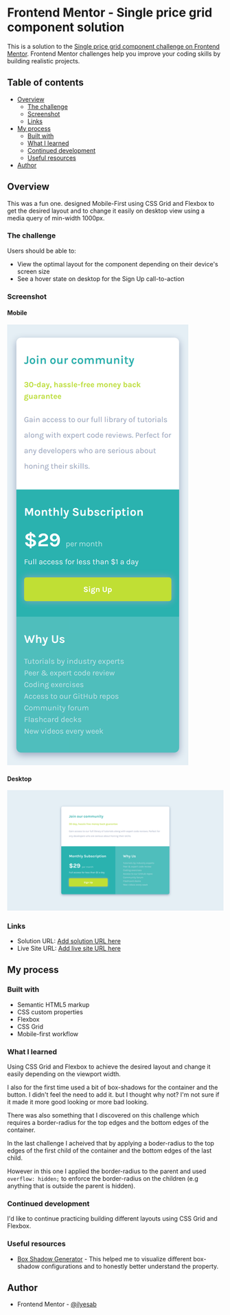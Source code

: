 # Frontend Mentor - Single price grid component solution

This is a solution to the [Single price grid component challenge on Frontend Mentor](https://www.frontendmentor.io/challenges/single-price-grid-component-5ce41129d0ff452fec5abbbc). Frontend Mentor challenges help you improve your coding skills by building realistic projects. 

## Table of contents

- [Overview](#overview)
  - [The challenge](#the-challenge)
  - [Screenshot](#screenshot)
  - [Links](#links)
- [My process](#my-process)
  - [Built with](#built-with)
  - [What I learned](#what-i-learned)
  - [Continued development](#continued-development)
  - [Useful resources](#useful-resources)
- [Author](#author)

## Overview

This was a fun one. designed Mobile-First using CSS Grid and Flexbox to get the desired layout and to 
change it easily on desktop view using a media query of min-width 1000px.

### The challenge

Users should be able to:

- View the optimal layout for the component depending on their device's screen size
- See a hover state on desktop for the Sign Up call-to-action

### Screenshot

#### Mobile

![Mobile Screenshot](./screenshot_mobile.png)

#### Desktop

![Desktop Screenshot](./screenshot_desktop.png)

### Links

- Solution URL: [Add solution URL here](https://your-solution-url.com)
- Live Site URL: [Add live site URL here](https://your-live-site-url.com)

## My process

### Built with

- Semantic HTML5 markup
- CSS custom properties
- Flexbox
- CSS Grid
- Mobile-first workflow

### What I learned

Using CSS Grid and Flexbox to achieve the desired layout and change it easily depending on the viewport
width.

I also for the first time used a bit of box-shadows for the container and the button. I didn't feel the need to add it. but I thought why not? I'm not sure if it made it more good looking or more bad looking.

There was also something that I discovered on this challenge which requires a border-radius for the top edges and the bottom edges of the container.

In the last challenge I acheived that by applying a boder-radius to the top edges of the first child of the container and the bottom edges of the last child.

However in this one I applied the border-radius to the parent and used `overflow: hidden;` to enforce the border-radius on the children (e.g anything that is outside the parent is hidden).

### Continued development

I'd like to continue practicing building different layouts using CSS Grid and Flexbox.

### Useful resources

- [Box Shadow Generator](https://developer.mozilla.org/en-US/docs/Web/CSS/CSS_backgrounds_and_borders/Box-shadow_generator) - This helped me to visualize different box-shadow configurations and to honestly better understand the property.

## Author
- Frontend Mentor - [@ilyesab](https://www.frontendmentor.io/profile/ilyesab)
